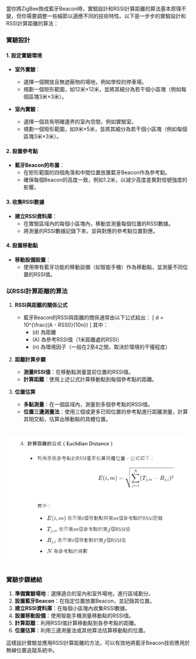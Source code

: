 當你將ZigBee換成藍牙Beacon時，實驗設計和RSSI計算距離的算法基本原理不變，但你需要調整一些細節以適應不同的技術特性。以下是一步步的實驗設計和RSSI計算距離的算法：

### 實驗設計

#### 1. 設定實驗環境
- **室外實驗**：
  - 選擇一個開放且無遮蔽物的場地，例如學校的停車場。
  - 規劃一個矩形範圍，如12米×12米，並將其細分為若干個小區塊（例如每個區塊3米×3米）。

- **室內實驗**：
  - 選擇一個具有明確邊界的室內空間，例如實驗室。
  - 規劃一個矩形範圍，如9米×5米，並將其細分為若干個小區塊（例如每個區塊3米×3米）。

#### 2. 設置參考點
- **藍牙Beacon的布置**：
  - 在矩形範圍的四個角落和中間位置放置藍牙Beacon作為參考點。
  - 確保每個Beacon的高度一致，例如1.2米，以減少高度差異對信號強度的影響。

#### 3. 收集RSSI數據
- **建立RSSI資料庫**：
  - 在實驗區域內的每個小區塊內，移動並測量每個位置的RSSI數據。
  - 將測量的RSSI數據記錄下來，並與對應的參考點位置對應。

#### 4. 設置移動點
- **移動設備設置**：
  - 使用帶有藍牙功能的移動設備（如智能手機）作為移動點，並測量不同位置的RSSI值。

### 以RSSI計算距離的算法

1. **RSSI與距離的關係公式**
   - 藍牙Beacon的RSSI與距離的關係通常由以下公式給出：
     \[
     d = 10^{\frac{(A - RSSI)}{10n}}
     \]
     其中：
     - \(d\) 為距離
     - \(A\) 為參考RSSI值（1米距離處的RSSI）
     - \(n\) 為環境因子（一般在2至4之間，取決於環境的干擾程度）

2. **距離計算步驟**
   - **測量RSSI值**：在移動點測量當前位置的RSSI值。
   - **計算距離**：使用上述公式計算移動點到每個參考點的距離。

3. **位置估算**
   - **多點測量**：在一個區域內，測量到多個參考點的RSSI值。
   - **位置三邊測量法**：使用三個或更多已知位置的參考點進行距離測量，計算其相交點，估算出移動點的具體位置。

#
![al](https://github.com/jumbokh/beacon-class/blob/main/images/alogrithm1.png)
#
### 實驗步驟總結
1. **準備實驗場地**：選擇適合的室內和室外場地，進行區域劃分。
2. **設置藍牙Beacon**：在指定位置放置Beacon，並記錄其位置。
3. **建立RSSI資料庫**：在每個小區塊內收集RSSI數據。
4. **設置移動設備**：使用智能手機測量移動點的RSSI值。
5. **計算距離**：利用RSSI值計算移動點到各參考點的距離。
6. **位置估算**：利用三邊測量法或其他算法估算移動點的位置。

這樣設計實驗並應用RSSI計算距離的方法，可以有效地將藍牙Beacon技術應用於無線位置追蹤系統中。

